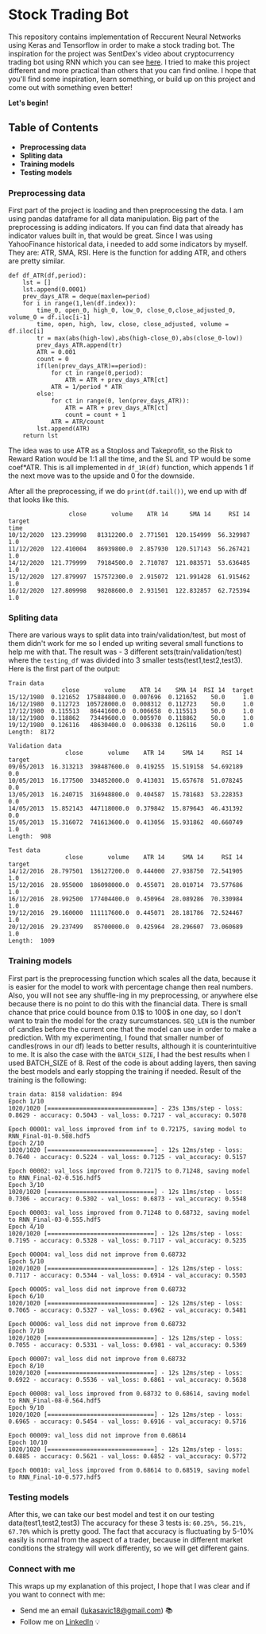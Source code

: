 # Stock Trading Bot

This repository contains implementation of Reccurent Neural Networks using Keras and Tensorflow in order to make a stock trading bot. The inspiration for the project was SentDex's video about cryptocurrency trading bot using RNN which you can see [here](https://pythonprogramming.net/cryptocurrency-recurrent-neural-network-deep-learning-python-tensorflow-keras/). I tried to make this project different and more practical than others that you can find online. I hope that you'll find some inspiration, learn something, or build up on this project and come out with something even better!

**Let's begin!**

## Table of Contents
- **Preprocessing data**
- **Spliting data**
- **Training models**
- **Testing models**
### Preprocessing data
First part of the project is loading and then preprocessing the data. I am using pandas dataframe for all data manipulation.
Big part of the preprocessing is adding indicators. If you can find data that already has indicator values built in, that would be great. Since I was using YahooFinance historical data, i needed to add some indicators by myself. They are: ATR, SMA, RSI. Here is the function for adding ATR, and others are pretty similar.
```
def df_ATR(df,period):
    lst = []
    lst.append(0.0001)
    prev_days_ATR = deque(maxlen=period)
    for i in range(1,len(df.index)):
        time_0, open_0, high_0, low_0, close_0,close_adjusted_0, volume_0 = df.iloc[i-1]
        time, open, high, low, close, close_adjusted, volume = df.iloc[i]
        tr = max(abs(high-low),abs(high-close_0),abs(close_0-low))
        prev_days_ATR.append(tr)
        ATR = 0.001
        count = 0
        if(len(prev_days_ATR)==period):
            for ct in range(0,period):
                ATR = ATR + prev_days_ATR[ct]
            ATR = 1/period * ATR
        else:
            for ct in range(0, len(prev_days_ATR)):
                ATR = ATR + prev_days_ATR[ct]
                count = count + 1
            ATR = ATR/count
        lst.append(ATR)
    return lst
```
The idea was to use ATR as a Stoploss and Takeprofit, so the Risk to Reward Ration would be 1:1 all the time, and the SL and TP would be some coef*ATR. This is all implemented in ```df_1R(df)``` function, which appends 1 if the next move was to the upside and 0 for the downside.

After all the preprocessing, if we do ```print(df.tail())```, we end up with df that looks like this.
```
                 close       volume    ATR 14      SMA 14     RSI 14  target
time                                                                        
10/12/2020  123.239998   81312200.0  2.771501  120.154999  56.329987     1.0
11/12/2020  122.410004   86939800.0  2.857930  120.517143  56.267421     1.0
14/12/2020  121.779999   79184500.0  2.710787  121.083571  53.636485     1.0
15/12/2020  127.879997  157572300.0  2.915072  121.991428  61.915462     1.0
16/12/2020  127.809998   98208600.0  2.931501  122.832857  62.725394     1.0
```

### Spliting data
There are various ways to split data into train/validation/test, but most of them didn't work for me so I ended up writing several small functions to help me with that. The result was - 3 different sets(train/validation/test) where the ```testing_df``` was divided into 3 smaller tests(test1,test2,test3).
Here is the first part of the output:
```
Train data
               close       volume    ATR 14    SMA 14  RSI 14  target
15/12/1980  0.121652  175884800.0  0.007696  0.121652    50.0     1.0
16/12/1980  0.112723  105728000.0  0.008312  0.112723    50.0     1.0
17/12/1980  0.115513   86441600.0  0.006658  0.115513    50.0     1.0
18/12/1980  0.118862   73449600.0  0.005970  0.118862    50.0     1.0
19/12/1980  0.126116   48630400.0  0.006338  0.126116    50.0     1.0
Length:  8172 

Validation data
                close       volume    ATR 14     SMA 14     RSI 14  target
09/05/2013  16.313213  398487600.0  0.419255  15.519158  54.692189     0.0
10/05/2013  16.177500  334852000.0  0.413031  15.657678  51.078245     0.0
13/05/2013  16.240715  316948800.0  0.404587  15.781683  53.228353     0.0
14/05/2013  15.852143  447118000.0  0.379842  15.879643  46.431392     0.0
15/05/2013  15.316072  741613600.0  0.413056  15.931862  40.660749     1.0
Length:  908 

Test data
                close       volume    ATR 14     SMA 14     RSI 14  target
14/12/2016  28.797501  136127200.0  0.444000  27.938750  72.541905     1.0
15/12/2016  28.955000  186098000.0  0.455071  28.010714  73.577686     1.0
16/12/2016  28.992500  177404400.0  0.450964  28.089286  70.330984     1.0
19/12/2016  29.160000  111117600.0  0.445071  28.181786  72.524467     1.0
20/12/2016  29.237499   85700000.0  0.425964  28.296607  73.060689     1.0
Length:  1009 
```

### Training models
First part is the preprocessing function which scales all the data, because it is easier for the model to work with percentage change then real numbers. Also, you will not see any shuffle-ing in my preprocessing, or anywhere else because there is no point to do this with the financial data. There is small chance that price could bounce from 0.1$ to 100$ in one day, so I don't want to train the model for the crazy surcumstances. 
```SEQ_LEN``` is the number of candles before the current one that the model can use in order to make a prediction. With my experimenting, I found that smaller number of candles(rows in our df) leads to better results, although it is counterintuitive to me.
It is also the case with the ```BATCH_SIZE```, I had the best results when I used BATCH_SIZE of 8.
Rest of the code is about adding layers, then saving the best models and early stopping the training if needed.
Result of the training is the following:
```
train data: 8158 validation: 894
Epoch 1/10
1020/1020 [==============================] - 23s 13ms/step - loss: 0.8629 - accuracy: 0.5043 - val_loss: 0.7217 - val_accuracy: 0.5078

Epoch 00001: val_loss improved from inf to 0.72175, saving model to RNN_Final-01-0.508.hdf5
Epoch 2/10
1020/1020 [==============================] - 12s 12ms/step - loss: 0.7640 - accuracy: 0.5224 - val_loss: 0.7125 - val_accuracy: 0.5157

Epoch 00002: val_loss improved from 0.72175 to 0.71248, saving model to RNN_Final-02-0.516.hdf5
Epoch 3/10
1020/1020 [==============================] - 12s 11ms/step - loss: 0.7306 - accuracy: 0.5302 - val_loss: 0.6873 - val_accuracy: 0.5548

Epoch 00003: val_loss improved from 0.71248 to 0.68732, saving model to RNN_Final-03-0.555.hdf5
Epoch 4/10
1020/1020 [==============================] - 12s 12ms/step - loss: 0.7195 - accuracy: 0.5328 - val_loss: 0.7117 - val_accuracy: 0.5235

Epoch 00004: val_loss did not improve from 0.68732
Epoch 5/10
1020/1020 [==============================] - 12s 12ms/step - loss: 0.7117 - accuracy: 0.5344 - val_loss: 0.6914 - val_accuracy: 0.5503

Epoch 00005: val_loss did not improve from 0.68732
Epoch 6/10
1020/1020 [==============================] - 12s 12ms/step - loss: 0.7065 - accuracy: 0.5327 - val_loss: 0.6962 - val_accuracy: 0.5481

Epoch 00006: val_loss did not improve from 0.68732
Epoch 7/10
1020/1020 [==============================] - 12s 12ms/step - loss: 0.7055 - accuracy: 0.5331 - val_loss: 0.6981 - val_accuracy: 0.5369

Epoch 00007: val_loss did not improve from 0.68732
Epoch 8/10
1020/1020 [==============================] - 12s 12ms/step - loss: 0.6922 - accuracy: 0.5536 - val_loss: 0.6861 - val_accuracy: 0.5638

Epoch 00008: val_loss improved from 0.68732 to 0.68614, saving model to RNN_Final-08-0.564.hdf5
Epoch 9/10
1020/1020 [==============================] - 12s 12ms/step - loss: 0.6965 - accuracy: 0.5454 - val_loss: 0.6916 - val_accuracy: 0.5716

Epoch 00009: val_loss did not improve from 0.68614
Epoch 10/10
1020/1020 [==============================] - 12s 12ms/step - loss: 0.6885 - accuracy: 0.5621 - val_loss: 0.6852 - val_accuracy: 0.5772

Epoch 00010: val_loss improved from 0.68614 to 0.68519, saving model to RNN_Final-10-0.577.hdf5
```

### Testing models
After this, we can take our best model and test it on our testing data(test1,test2,test3)
The accuracy for these 3 tests is: ```60.25%, 56.21%, 67.70%``` which is pretty good.
The fact that accuracy is fluctuating by 5-10% easily is normal from the aspect of a trader, because in different market conditions the strategy will work differently, so we will get different gains.

### Connect with me
This wraps up my explanation of this project, I hope that I was clear and if you want to connect with me:
- Send me an email (lukasavic18@gmail.com) 📚
- Follow me on [LinkedIn](https://www.linkedin.com/in/luka-savic-a73504206/) 💡
